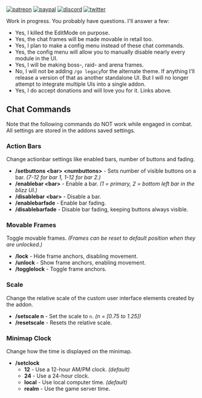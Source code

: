 [![patreon](https://www.goldpawsstuff.com/shared/img/common/pa-button.png)](https://www.patreon.com/goldpawsstuff)
[![paypal](https://www.goldpawsstuff.com/shared/img/common/pp-button.png)](https://www.paypal.me/goldpawsstuff)
[![discord](https://www.goldpawsstuff.com/shared/img/common/dd-button.png)](https://discord.gg/MUSfWXd)
[![twitter](https://www.goldpawsstuff.com/shared/img/common/tw-button.png)](https://twitter.com/GoldpawsStuff)

Work in progress. You probably have questions. I'll answer a few:

- Yes, I killed the EditMode on purpose.
- Yes, the chat frames will be made movable in retail too.
- Yes, I plan to make a config menu instead of these chat commands.
- Yes, the config menu will allow you to manually disable nearly every module in the UI.
- Yes, I will be making boss-, raid- and arena frames.
- No, I will not be adding `/go legacy`for the alternate theme. If anything I'll release a version of that as another standalone UI. But I will no longer attempt to integrate multiple UIs into a single addon.
- Yes, I do accept donations and will love you for it. Links above.

## Chat Commands
Note that the following commands do NOT work while engaged in combat. All settings are stored in the addons saved settings.

### Action Bars
Change actionbar settings like enabled bars, number of buttons and fading.
- **/setbuttons \<bar\> \<numbuttons\>** - Sets number of visible buttons on a bar. *(7-12 for bar 1, 1-12 for bar 2.)*
- **/enablebar \<bar\>** - Enable a bar. *(1 = primary, 2 = bottom left bar in the blizz UI.)*
- **/disablebar \<bar\>** - Disable a bar.
- **/enablebarfade** - Enable bar fading.
- **/disablebarfade** - Disable bar fading, keeping buttons always visible.

### Movable Frames
Toggle movable frames. *(Frames can be reset to default position when they are unlocked.)*
- **/lock** - Hide frame anchors, disabling movement.
- **/unlock** - Show frame anchors, enabling movement.
- **/togglelock** - Toggle frame anchors.

### Scale
Change the relative scale of the custom user interface elements created by the addon.
- **/setscale n** - Set the scale to `n`. *(n = [0.75 to 1.25])*
- **/resetscale** - Resets the relative scale.

### Minimap Clock
Change how the time is displayed on the minimap.
- **/setclock**
  - **12** - Use a 12-hour AM/PM clock. *(default)*
  - **24** - Use a 24-hour clock.
  - **local** - Use local computer time. *(default)*
  - **realm** - Use the game server time.
